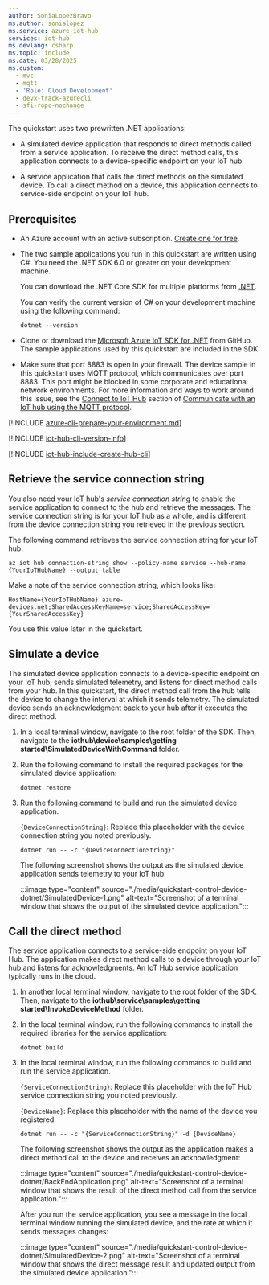 ```yaml
---
author: SoniaLopezBravo
ms.author: sonialopez
ms.service: azure-iot-hub
services: iot-hub
ms.devlang: csharp
ms.topic: include
ms.date: 03/28/2025
ms.custom:
  - mvc
  - mqtt
  - 'Role: Cloud Development'
  - devx-track-azurecli
  - sfi-ropc-nochange
---
```


The quickstart uses two prewritten .NET applications:

* A simulated device application that responds to direct methods called from a service application. To receive the direct method calls, this application connects to a device-specific endpoint on your IoT hub.

* A service application that calls the direct methods on the simulated device. To call a direct method on a device, this application connects to service-side endpoint on your IoT hub.

## Prerequisites

* An Azure account with an active subscription. [Create one for free](https://azure.microsoft.com/pricing/purchase-options/azure-account?cid=msft_learn).

* The two sample applications you run in this quickstart are written using C#. You need the .NET SDK 6.0 or greater on your development machine.

    You can download the .NET Core SDK for multiple platforms from [.NET](https://dotnet.microsoft.com/download).

    You can verify the current version of C# on your development machine using the following command:

    ```cmd/sh
    dotnet --version
    ```

* Clone or download the [Microsoft Azure IoT SDK for .NET](https://github.com/Azure/azure-iot-sdk-csharp) from GitHub. The sample applications used by this quickstart are included in the SDK.

* Make sure that port 8883 is open in your firewall. The device sample in this quickstart uses MQTT protocol, which communicates over port 8883. This port might be blocked in some corporate and educational network environments. For more information and ways to work around this issue, see the [Connect to IoT Hub](../articles/iot/iot-mqtt-connect-to-iot-hub.md#connect-to-iot-hub) section of [Communicate with an IoT hub using the MQTT protocol](../articles/iot/iot-mqtt-connect-to-iot-hub.md).

[!INCLUDE [azure-cli-prepare-your-environment.md](~/reusable-content/azure-cli/azure-cli-prepare-your-environment-no-header.md)]

[!INCLUDE [iot-hub-cli-version-info](./iot-hub-cli-version-info.md)]

[!INCLUDE [iot-hub-include-create-hub-cli](./iot-hub-include-create-hub-cli.md)]

## Retrieve the service connection string

You also need your IoT hub's _service connection string_ to enable the service application to connect to the hub and retrieve the messages. The service connection string is for your IoT hub as a whole, and is different from the device connection string you retrieved in the previous section.

The following command retrieves the service connection string for your IoT hub:

```azurecli-interactive
az iot hub connection-string show --policy-name service --hub-name {YourIoTHubName} --output table
```

Make a note of the service connection string, which looks like:

   `HostName={YourIoTHubName}.azure-devices.net;SharedAccessKeyName=service;SharedAccessKey={YourSharedAccessKey}`

You use this value later in the quickstart.

## Simulate a device

The simulated device application connects to a device-specific endpoint on your IoT hub, sends simulated telemetry, and listens for direct method calls from your hub. In this quickstart, the direct method call from the hub tells the device to change the interval at which it sends telemetry. The simulated device sends an acknowledgment back to your hub after it executes the direct method.

1. In a local terminal window, navigate to the root folder of the SDK. Then, navigate to the **iothub\device\samples\getting started\SimulatedDeviceWithCommand** folder.

2. Run the following command to install the required packages for the simulated device application:

    ```cmd/sh
    dotnet restore
    ```

3. Run the following command to build and run the simulated device application.

    `{DeviceConnectionString}`: Replace this placeholder with the device connection string you noted previously.

    ```cmd/sh
    dotnet run -- -c "{DeviceConnectionString}"
    ```

    The following screenshot shows the output as the simulated device application sends telemetry to your IoT hub:

    :::image type="content" source="./media/quickstart-control-device-dotnet/SimulatedDevice-1.png" alt-text="Screenshot of a terminal window that shows the output of the simulated device application.":::

## Call the direct method

The service application connects to a service-side endpoint on your IoT Hub. The application makes direct method calls to a device through your IoT hub and listens for acknowledgments. An IoT Hub service application typically runs in the cloud.

1. In another local terminal window, navigate to the root folder of the SDK. Then, navigate to the **iothub\service\samples\getting started\InvokeDeviceMethod** folder.

2. In the local terminal window, run the following commands to install the required libraries for the service application:

    ```cmd/sh
    dotnet build
    ```

3. In the local terminal window, run the following commands to build and run the service application.

    `{ServiceConnectionString}`: Replace this placeholder with the IoT Hub service connection string you noted previously.

    `{DeviceName}`: Replace this placeholder with the name of the device you registered.

    ```cmd/sh
    dotnet run -- -c "{ServiceConnectionString}" -d {DeviceName}
    ```

    The following screenshot shows the output as the application makes a direct method call to the device and receives an acknowledgment:

    :::image type="content" source="./media/quickstart-control-device-dotnet/BackEndApplication.png" alt-text="Screenshot of a terminal window that shows the result of the direct method call from the service application.":::
    
    After you run the service application, you see a message in the local terminal window running the simulated device, and the rate at which it sends messages changes:

    :::image type="content" source="./media/quickstart-control-device-dotnet/SimulatedDevice-2.png" alt-text="Screenshot of a terminal window that shows the direct message result and updated output from the simulated device application.":::
    